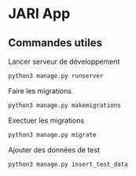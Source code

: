 # JARI App



## Commandes utiles
Lancer serveur de développement
```bash
python3 manage.py runserver
```

Faire les migrations
```bash
python3 manage.py makemigrations
```

Exectuer les migrations
```bash
python3 manage.py migrate
```

Ajouter des données de test
```bash
python3 manage.py insert_test_data
```



<!-- <div class="container">
    <div class="column" id="column1" ondrop="drop(event)" ondragover="allowDrop(event)">
      <div id="item1" draggable="true" ondragstart="drag(event)">Item 1</div>
      <div id="item2" draggable="true" ondragstart="drag(event)">Item 2</div>
      <div id="item3" draggable="true" ondragstart="drag(event)">Item 3</div>
    </div>
    <div class="column" id="column2" ondrop="drop(event)" ondragover="allowDrop(event)">
    </div>
    <div class="column" id="column3" ondrop="drop(event)" ondragover="allowDrop(event)">
    </div>
    <div class="column" id="column4" ondrop="drop(event)" ondragover="allowDrop(event)">
    </div>
    <div class="column" id="column5" ondrop="drop(event)" ondragover="allowDrop(event)">
    </div>
</div> -->

<!-- <div id="column1" class="column">
    {% for item in all_items %}
        {% if item.column == 'column1' %}
            <p>{{ item.name }}</p>
        {% endif %}
    {% endfor %}
</div> -->
